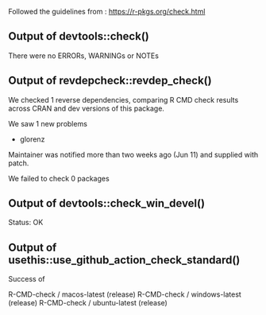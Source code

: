 Followed the guidelines from : https://r-pkgs.org/check.html

## Output of devtools::check()

There were no ERRORs, WARNINGs or NOTEs

## Output of revdepcheck::revdep_check()

We checked 1 reverse dependencies, comparing R CMD check results across CRAN and dev versions of this package.

We saw 1 new problems

* glorenz

Maintainer was notified more than two weeks ago (Jun 11) and supplied with patch.

We failed to check 0 packages

## Output of devtools::check_win_devel()

Status: OK

## Output of usethis::use_github_action_check_standard()

Success of

R-CMD-check / macos-latest (release)
R-CMD-check / windows-latest (release)
R-CMD-check / ubuntu-latest (release)


